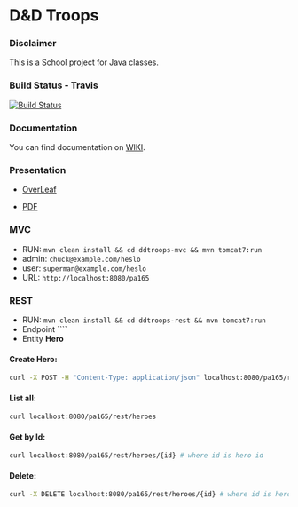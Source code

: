 # D&D Troops

### Disclaimer
This is a School project for Java classes.

### Build Status - Travis

[![Build Status](https://travis-ci.org/DDTroopsJava/dd-troops.svg?branch=master)](https://travis-ci.org/DDTroopsJava/dd-troops)

### Documentation

You can find documentation on [WIKI](https://github.com/DDTroopsJava/dd-troops/wiki).

### Presentation

* [OverLeaf](https://www.overleaf.com/7746943zqhpjfvgxchv)

* [PDF](https://www.dropbox.com/s/pyqksdrrhodthks/dungeons-dragons-pa165%20.pdf?dl=0)

### MVC 

* RUN: ``mvn clean install && cd ddtroops-mvc && mvn tomcat7:run``
* admin: ``chuck@example.com/heslo``
* user: ``superman@example.com/heslo``
* URL: ``http://localhost:8080/pa165``

### REST

* RUN: ``mvn clean install && cd ddtroops-rest && mvn tomcat7:run``
* Endpoint ````
* Entity **Hero**

#### Create Hero:
```bash
curl -X POST -H "Content-Type: application/json" localhost:8080/pa165/rest/heroes --data '{"name":"Stalone","experience":60}'

```

#### List all:
```bash
curl localhost:8080/pa165/rest/heroes
```

#### Get by Id:
```bash
curl localhost:8080/pa165/rest/heroes/{id} # where id is hero id
```

#### Delete:
```bash
curl -X DELETE localhost:8080/pa165/rest/heroes/{id} # where id is hero id
```
